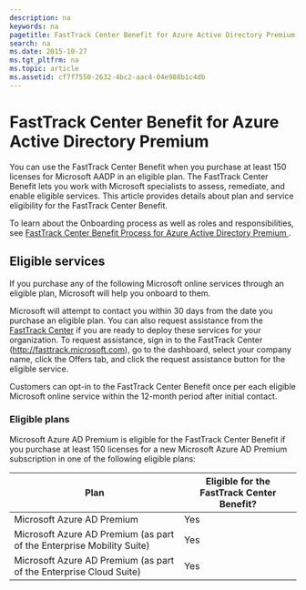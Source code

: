 ```yaml
---
description: na
keywords: na
pagetitle: FastTrack Center Benefit for Azure Active Directory Premium
search: na
ms.date: 2015-10-27
ms.tgt_pltfrm: na
ms.topic: article
ms.assetid: cf7f7550-2632-4bc2-aac4-04e988b1c4db
---
```

# FastTrack Center Benefit for Azure Active Directory Premium
You can use the FastTrack Center Benefit when you purchase at least 150 licenses for Microsoft AADP in an eligible plan. The FastTrack Center Benefit lets you work with Microsoft specialists to assess, remediate, and enable eligible services. This article provides details about plan and service eligibility for the FastTrack Center Benefit.

To learn about the Onboarding process as well as roles and responsibilities, see [FastTrack Center Benefit Process for Azure Active Directory Premium ](../Topic/FastTrack_Center_Benefit_Process_for_Azure_Active_Directory_Premium_.md).

## Eligible services
If you purchase any of the following Microsoft online services through an eligible plan, Microsoft will help you onboard to them.

Microsoft will attempt to contact you within 30 days from the date you purchase an eligible plan. You can also request assistance from the [FastTrack Center](http://fasttrack.microsoft.com/) if you are ready to deploy these services for your organization. To request assistance, sign in to the FastTrack Center (http://fasttrack.microsoft.com), go to the dashboard, select your company name, click the Offers tab, and click the request assistance button for the eligible service.

Customers can opt-in to the FastTrack Center Benefit once per each eligible Microsoft online service within the 12-month period after initial contact.

### Eligible plans
Microsoft Azure AD Premium is eligible for the FastTrack Center Benefit if you purchase at least 150 licenses for a new Microsoft Azure AD Premium subscription in one of the following eligible plans:

|Plan|Eligible for the FastTrack Center Benefit?|
|--------|----------------------------------------------|
|Microsoft Azure AD Premium|Yes|
|Microsoft Azure AD Premium (as part of the Enterprise Mobility Suite)|Yes|
|Microsoft Azure AD Premium (as part of the Enterprise Cloud Suite)|Yes|
